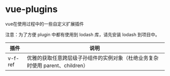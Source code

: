 # vue-plugins
vue在使用过程中的一些自定义扩展插件

注意：为了方便 plugin 中都有使用到 lodash 库，请先安装 lodash 到项目中。

插件 | 说明
---|---
v-f-ref | 优雅的获取任意跨层级子孙组件的实例对象（杜绝业务复杂时使用 parent、children）
